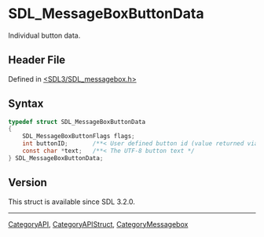 # SDL_MessageBoxButtonData

Individual button data.

## Header File

Defined in [<SDL3/SDL_messagebox.h>](https://github.com/libsdl-org/SDL/blob/main/include/SDL3/SDL_messagebox.h)

## Syntax

```c
typedef struct SDL_MessageBoxButtonData
{
    SDL_MessageBoxButtonFlags flags;
    int buttonID;       /**< User defined button id (value returned via SDL_ShowMessageBox) */
    const char *text;   /**< The UTF-8 button text */
} SDL_MessageBoxButtonData;
```

## Version

This struct is available since SDL 3.2.0.

----
[CategoryAPI](CategoryAPI), [CategoryAPIStruct](CategoryAPIStruct), [CategoryMessagebox](CategoryMessagebox)

